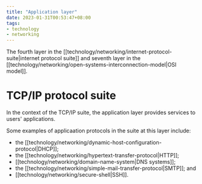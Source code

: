 ```yaml
---
title: "Application layer"
date: 2023-01-31T00:53:47+08:00
tags:
- technology
- networking
---
```


The fourth layer in the [[technology/networking/internet-protocol-suite|internet protocol suite]] and seventh layer in the [[technology/networking/open-systems-interconnection-model|OSI model]].

# TCP/IP protocol suite

In the context of the TCP/IP suite, the application layer provides services to users' applications.

Some examples of applicaation protocols in the suite at this layer include:
- the [[technology/networking/dynamic-host-configuration-protocol|DHCP]];
- the [[technology/networking/hypertext-transfer-protocol|HTTP]];
- [[technology/networking/domain-name-system|DNS systems]];
- the [[technology/networking/simple-mail-transfer-protocol|SMTP]]; and
- [[technology/networking/secure-shell|SSH]].
